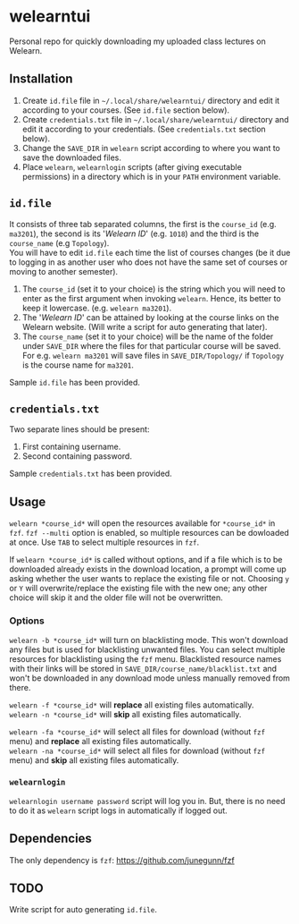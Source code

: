 # welearntui
Personal repo for quickly downloading my uploaded class lectures on Welearn.

## Installation
1. Create `id.file` file in `~/.local/share/welearntui/` directory and edit it according to your courses. (See `id.file` section below).
2. Create `credentials.txt` file in `~/.local/share/welearntui/` directory and edit it according to your credentials. (See `credentials.txt` section below).
3. Change the `SAVE_DIR` in `welearn` script according to where you want to save the downloaded files.
4. Place `welearn`, `welearnlogin` scripts (after giving executable permissions) in a directory which is in your `PATH` environment variable.

## `id.file`
It consists of three tab separated columns, the first is the `course_id` (e.g. `ma3201`), the second is its '*Welearn ID*' (e.g. `1018`) and the third is the `course_name` (e.g `Topology`).  
You will have to edit `id.file` each time the list of courses changes (be it due to logging in as another user who does not have the same set of courses or moving to another semester).
1. The `course_id` (set it to your choice) is the string which you will need to enter as the first argument when invoking `welearn`. Hence, its better to keep it lowercase. (e.g. `welearn ma3201`).
2. The '*Welearn ID*' can be attained by looking at the course links on the Welearn website. (Will write a script for auto generating that later).
3. The `course_name` (set it to your choice) will be the name of the folder under `SAVE_DIR` where the files for that particular course will be saved. For e.g. `welearn ma3201` will save files in `SAVE_DIR/Topology/` if `Topology` is the course name for `ma3201`.  

Sample `id.file` has been provided.

## `credentials.txt`
Two separate lines should be present:
1. First containing username.
2. Second containing password. 

Sample `credentials.txt` has been provided.

## Usage
`welearn *course_id*` will open the resources available for `*course_id*` in `fzf`. `fzf --multi` option is enabled, so multiple resources can be dowloaded at once. Use `TAB` to select multiple resources in `fzf`.

If `welearn *course_id*` is called without options, and if a file which is to be downloaded already exists in the download location, a prompt will come up asking whether the user wants to replace the existing file or not. Choosing `y` or `Y` will overwrite/replace the existing file with the new one; any other choice will skip it and the older file will not be overwritten.  

### Options
`welearn -b *course_id*` will turn on blacklisting mode. This won't download any files but is used for blacklisting unwanted files. You can select multiple resources for blacklisting using the `fzf` menu. Blacklisted resource names with their links will be stored in `SAVE_DIR/course_name/blacklist.txt` and won't be downloaded in any download mode unless manually removed from there.  

`welearn -f *course_id*` will **replace** all existing files automatically.    
`welearn -n *course_id*` will **skip** all existing files automatically.  

`welearn -fa *course_id*` will select all files for download (without `fzf` menu) and **replace** all existing files automatically.  
`welearn -na *course_id*` will select all files for download (without `fzf` menu) and **skip** all existing files automatically.  

### `welearnlogin`
`welearnlogin username password` script will log you in. But, there is no need to do it as `welearn` script logs in automatically if logged out.

## Dependencies
The only dependency is `fzf`: https://github.com/junegunn/fzf

## TODO
Write script for auto generating `id.file`.
